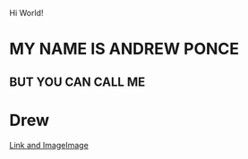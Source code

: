 Hi World!




# MY NAME IS ANDREW PONCE
## BUT YOU CAN CALL ME 
# Drew





[Link and Image](https://www.drewponce.dev/)[Image](https://lh4.googleusercontent.com/7EXQgbw_ampZwKJkc-iRzGGNJJLPLBKiLWWg2BoGGiiNPQV885NSD0h_SVow0-d7t5hCDMQvg9SZIb4W9WCZfAume8-3tAJgX4lU2S4FTJBWs-wjKFIvR36lIXvZahbz0g=w1280)
